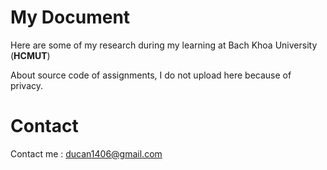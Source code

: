# My Document

Here are some of my research during my learning at Bach Khoa University (**HCMUT**)

About source code of assignments, I do not upload here because of privacy. 

# Contact 

Contact me : ducan1406@gmail.com
